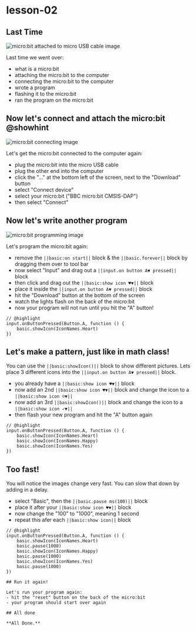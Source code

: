 # lesson-02

## Last Time

![micro:bit attached to micro USB cable image](https://raw.githubusercontent.com/Mr-Coxall/Microbit-Christmas-Decoration/master/docs/static/connect-micro-bit.png)

Last time we went over:
- what is a micro:bit
- attaching the micro:bit to the computer
- connecting the micro:bit to the computer
- wrote a program
- flashing it to the micro:bit
- ran the program on the micro:bit

## Now let's connect and attach the micro:bit @showhint

![micro:bit connecting image](https://raw.githubusercontent.com/Mr-Coxall/Microbit-Christmas-Decoration/master/docs/static/pair.png)

Let's get the micro:bit connected to the computer again:
- plug the micro:bit into the micro USB cable
- plug the other end into the computer
- click the "..." at the bottom left of the screen, next to the "Download" button
- select "Connect device"
- select your micro:bit ("BBC micro:bit CMSIS-DAP")
- then select "Connect"

## Now let's write another program

![micro:bit programming image](https://raw.githubusercontent.com/Mr-Coxall/Microbit-Christmas-Decoration/master/docs/static/program.jpg)

Let's program the micro:bit again:
- remove the ``||basic:on start||`` block & the ``||basic.forever||`` block by dragging them over to tool bar
- now select "Input" and drag out a ``||input.on button A▼ pressed||`` block
- then click and drag out the ``||basic:show icon ♥▼||`` block
- place it inside the ``||input.on button A▼ pressed||`` block
- hit the "Download" button at the bottom of the screen
- watch the lights flash on the back of the micro:bit
- now your program will not run until you hit the "A" button!

```blocks
// @highlight
input.onButtonPressed(Button.A, function () {
    basic.showIcon(IconNames.Heart)
})
```

## Let's make a pattern, just like in math class!

You can use the ``||basic:showIcon()||`` block to show different pictures. Lets place 3 different icons into the ``||input.on button A▼ pressed||`` block.
- you already have a ``||basic:show icon ♥▼||`` block
- now add an 2nd ``||basic:show icon ♥▼||`` block and change the icon to a ``||basic:show icon ☺▼||``
- now add an 3rd ``||basic:showIcon()||`` block and change the icon to a ``||basic:show icon ✓▼||``
- then flash your new program and hit the "A" button again

```blocks
// @highlight
input.onButtonPressed(Button.A, function () {
    basic.showIcon(IconNames.Heart)
    basic.showIcon(IconNames.Happy)
    basic.showIcon(IconNames.Yes)
})
```

## Too fast!

You will notice the images change very fast. You can slow that down by adding in a delay. 
- select "Basic", then the ``||basic.pause ms(100)||`` block
- place it after your ``||basic:show icon ♥▼||`` block
- now change the "100" to "1000", meaning 1 second
- repeat this afer each ``||basic:show icon||`` block

```blocks
// @highlight
input.onButtonPressed(Button.A, function () {
    basic.showIcon(IconNames.Heart)
    basic.pause(1000)
    basic.showIcon(IconNames.Happy)
    basic.pause(1000)
    basic.showIcon(IconNames.Yes)
    basic.pause(1000)
})

## Run it again!

Let's run your program again:
- hit the "reset" button on the back of the micro:bit
- your program should start over again

## All done

**All Done.**
